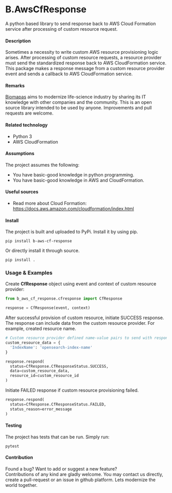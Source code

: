 # B.AwsCfResponse

A python based library to send response back to
AWS Cloud Formation service after processing of
custom resource request.

#### Description

Sometimes a necessity to write custom AWS resource provisioning logic arises. After processing of
custom resource requests, a resource provider must send the standardized response back to
AWS CloudFormation service. This package makes a response message from a custom resource provider
event and sends a callback to AWS CloudFormation service.

#### Remarks

[Biomapas](https://biomapas.com) aims to modernize life-science
industry by sharing its IT knowledge with other companies and
the community. This is an open source library intended to be used
by anyone. Improvements and pull requests are welcome.

#### Related technology

- Python 3
- AWS CloudFormation

#### Assumptions

The project assumes the following:

- You have basic-good knowledge in python programming.
- You have basic-good knowledge in AWS and CloudFormation.

#### Useful sources

- Read more about Cloud Formation:<br>
  https://docs.aws.amazon.com/cloudformation/index.html

#### Install

The project is built and uploaded to PyPi. Install it by using pip.

```
pip install b-aws-cf-response
```

Or directly install it through source.

```
pip install .
```

### Usage & Examples

Create **CfResponse** object using event and context of custom resource provider:

```python
from b_aws_cf_response.cfresponse import CfResponse

response = CfResponse(event, context)
```

After successful provision of custom resource, initiate SUCCESS response. The response can include data from the custom resource provider. For example, created resource name.

```python
# Custom resource provider defined name-value pairs to send with response.
custom_resource_data = {
  'IndexName': 'opensearch-index-name'
}

response.respond(
  status=CfResponse.CfResponseStatus.SUCCESS,
  data=custom_resource_data,
  resource_id=custom_resource_id
)
```

Initiate FAILED response if custom resource provisioning failed.

```python
response.respond(
  status=CfResponse.CfResponseStatus.FAILED,
  status_reason=error_message
)
```

#### Testing

The project has tests that can be run. Simply run:

```
pytest
```

#### Contribution

Found a bug? Want to add or suggest a new feature?<br>
Contributions of any kind are gladly welcome. You may contact us
directly, create a pull-request or an issue in github platform.
Lets modernize the world together.
